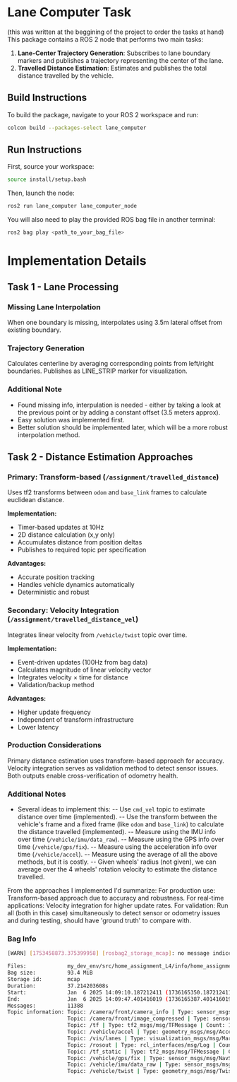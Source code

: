 # Lane Computer Task
(this was written at the beggining of the project to order the tasks at hand)
This package contains a ROS 2 node that performs two main tasks:
1.  **Lane-Center Trajectory Generation**: Subscribes to lane boundary markers and publishes a trajectory representing the center of the lane.
2.  **Travelled Distance Estimation**: Estimates and publishes the total distance travelled by the vehicle.

## Build Instructions

To build the package, navigate to your ROS 2 workspace and run:

```bash
colcon build --packages-select lane_computer
```

## Run Instructions

First, source your workspace:

```bash
source install/setup.bash
```

Then, launch the node:

```bash
ros2 run lane_computer lane_computer_node
```

You will also need to play the provided ROS bag file in another terminal:

```bash
ros2 bag play <path_to_your_bag_file>
```

# Implementation Details

## Task 1 - Lane Processing

### Missing Lane Interpolation
When one boundary is missing, interpolates using 3.5m lateral offset from existing boundary.

### Trajectory Generation
Calculates centerline by averaging corresponding points from left/right boundaries.
Publishes as LINE_STRIP marker for visualization.

### Additional Note

- Found missing info, interpulation is needed - either by taking a look at the 
previous point or by adding a constant offset (3.5 meters approx). 
- Easy solution was implemented first.
- Better solution should be implemented later, which will be a more robust 
interpolation method.

## Task 2 - Distance Estimation Approaches

### Primary: Transform-based (`/assignment/travelled_distance`)
Uses tf2 transforms between `odom` and `base_link` frames to calculate euclidean distance.

**Implementation:**
- Timer-based updates at 10Hz
- 2D distance calculation (x,y only)
- Accumulates distance from position deltas
- Publishes to required topic per specification

**Advantages:**
- Accurate position tracking 
- Handles vehicle dynamics automatically
- Deterministic and robust

### Secondary: Velocity Integration (`/assignment/travelled_distance_vel`)
Integrates linear velocity from `/vehicle/twist` topic over time.

**Implementation:**
- Event-driven updates (100Hz from bag data)
- Calculates magnitude of linear velocity vector
- Integrates velocity × time for distance
- Validation/backup method

**Advantages:**
- Higher update frequency
- Independent of transform infrastructure
- Lower latency

### Production Considerations

Primary distance estimation uses transform-based approach for accuracy.
Velocity integration serves as validation method to detect sensor issues.
Both outputs enable cross-verification of odometry health.

### Additional Notes

- Several ideas to implement this:
-- Use `cmd_vel` topic to estimate distance over time (implemented).
-- Use the transform between the vehicle's frame and a fixed frame 
(like `odom` and `base_link`) to calculate the distance travelled (implemented).
-- Measure using the IMU info over time (`/vehicle/imu/data_raw`). 
-- Measure using the GPS info over time (`/vehicle/gps/fix`).
-- Measure using the acceleration info over time (`/vehicle/accel`).
-- Measure using the average of all the above methods, but it is costly.
-- Given wheels' radius (not given), we can average over the 4 wheels' rotation 
velocity to estimate the distance travelled.

From the approaches I implemented I'd summarize:
For production use: Transform-based approach due to accuracy and robustness. 
For real-time applications: Velocity integration for higher update rates. 
For validation: Run all (both in this case) simultaneously to detect sensor or odometry 
issues and during testing, should have 'ground truth' to compare with.

### Bag Info
```bash
[WARN] [1753458873.375399958] [rosbag2_storage_mcap]: no message indices found, falling back to reading in file order

Files:             my_dev_env/src/home_assignment_L4/info/home_assignment.mcap
Bag size:          93.4 MiB
Storage id:        mcap
Duration:          37.214203608s
Start:             Jan  6 2025 14:09:10.187212411 (1736165350.187212411)
End:               Jan  6 2025 14:09:47.401416019 (1736165387.401416019)
Messages:          11388
Topic information: Topic: /camera/front/camera_info | Type: sensor_msgs/msg/CameraInfo | Count: 209 | Serialization Format: cdr
                   Topic: /camera/front/image_compressed | Type: sensor_msgs/msg/CompressedImage | Count: 558 | Serialization Format: cdr
                   Topic: /tf | Type: tf2_msgs/msg/TFMessage | Count: 1717 | Serialization Format: cdr
                   Topic: /vehicle/accel | Type: geometry_msgs/msg/AccelStamped | Count: 209 | Serialization Format: cdr
                   Topic: /vis/lanes | Type: visualization_msgs/msg/MarkerArray | Count: 209 | Serialization Format: cdr
                   Topic: /rosout | Type: rcl_interfaces/msg/Log | Count: 10 | Serialization Format: cdr
                   Topic: /tf_static | Type: tf2_msgs/msg/TFMessage | Count: 994 | Serialization Format: cdr
                   Topic: /vehicle/gps/fix | Type: sensor_msgs/msg/NavSatFix | Count: 37 | Serialization Format: cdr
                   Topic: /vehicle/imu/data_raw | Type: sensor_msgs/msg/Imu | Count: 3722 | Serialization Format: cdr
                   Topic: /vehicle/twist | Type: geometry_msgs/msg/TwistStamped | Count: 3723 | Serialization Format: cdr
```